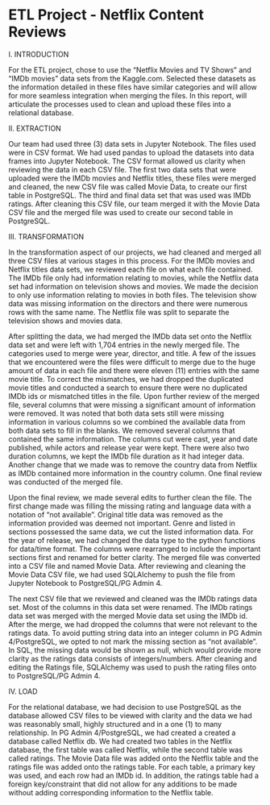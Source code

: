 # ETL Project - Netflix Content Reviews

I. INTRODUCTION

For the ETL project, chose to use the “Netflix Movies and TV Shows” and “IMDb movies” data sets from the Kaggle.com. Selected these datasets as the information detailed in these files have similar categories and will allow for more seamless integration when merging the files. In this report, will articulate the processes used to clean and upload these files into a relational database.

II. EXTRACTION

Our team had used three (3) data sets in Jupyter Notebook. The files used were in CSV format. We had used pandas to upload the datasets into data frames into Jupyter Notebook. The CSV format allowed us clarity when reviewing the data in each CSV file. The first two data sets that were uploaded were the IMDb movies and Netflix titles, these files were merged and cleaned, the new CSV file was called Movie Data, to create our first table in PostgreSQL. The third and final data set that was used was IMDb ratings. After cleaning this CSV file, our team merged it with the Movie Data CSV file and the merged file was used to create our second table in PostgreSQL.

III. TRANSFORMATION

In the transformation aspect of our projects, we had cleaned and merged all three CSV files at various stages in this process.
For the IMDb movies and Netflix titles data sets, we reviewed each file on what each file contained. The IMDb file only had information relating to movies, while the Netflix data set had information on television shows and movies. We made the decision to only use information relating to movies in both files. The television show data was missing information on the directors and there were numerous rows with the same name. The Netflix file was split to separate the television shows and movies data.

After splitting the data, we had merged the IMDb data set onto the Netflix data set and were left with 1,704 entries in the newly merged file. The categories used to merge were year, director, and title. A few of the issues that we encountered were the files were difficult to merge due to the huge amount of data in each file and there were eleven (11) entries with the same movie title. To correct the mismatches, we had dropped the duplicated movie titles and conducted a search to ensure there were no duplicated IMDb ids or mismatched titles in the file. Upon further review of the merged file, several columns that were missing a significant amount of information were removed. It was noted that both data sets still were missing information in various columns so we combined the available data from both data sets to fill in the blanks. We removed several columns that contained the same information. The columns cut were cast, year and date published, while actors and release year were kept. There were also two duration columns, we kept the IMDb file duration as it had integer data. Another change that we made was to remove the country data from Netflix as IMDb contained more information in the country column. One final review was conducted of the merged file.

Upon the final review, we made several edits to further clean the file. The first change made was filling the missing rating and language data with a notation of “not available”. Original title data was removed as the information provided was deemed not important. Genre and listed in sections possessed the same data, we cut the listed information data. For the year of release, we had changed the data type to the python functions for data/time format. The columns were rearranged to include the important sections first and renamed for better clarity. The merged file was converted into a CSV file and named Movie Data. After reviewing and cleaning the Movie Data CSV file, we had used SQLAlchemy to push the file from Jupyter Notebook to PostgreSQL/PG Admin 4.

The next CSV file that we reviewed and cleaned was the IMDb ratings data set. Most of the columns in this data set were renamed. The IMDb ratings data set was merged with the merged Movie data set using the IMDb id. After the merge, we had dropped the columns that were not relevant to the ratings data. To avoid putting string data into an integer column in PG Admin 4/PostgreSQL, we opted to not mark the missing section as “not available”. In SQL, the missing data would be shown as null, which would provide more clarity as the ratings data consists of integers/numbers. After cleaning and editing the Ratings file, SQLAlchemy was used to push the rating files onto to PostgreSQL/PG Admin 4.

IV. LOAD

For the relational database, we had decision to use PostgreSQL as the database allowed CSV files to be viewed with clarity and the data we had was reasonably small, highly structured and in a one (1) to many relationship. In PG Admin 4/PostgreSQL, we had created a created a database called Netflix db. We had created two tables in the Netflix database, the first table was called Netflix, while the second table was called ratings. The Movie Data file was added onto the Netflix table and the ratings file was added onto the ratings table. For each table, a primary key was used, and each row had an IMDb id. In addition, the ratings table had a foreign key/constraint that did not allow for any additions to be made without adding corresponding information to the Netflix table.
